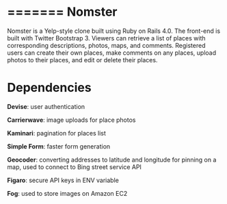 =======
Nomster
=======

Nomster is a Yelp-style clone built using Ruby on Rails 4.0.  The front-end is built with Twitter Bootstrap 3.  Viewers can retrieve a list of places with corresponding descriptions, photos, maps, and comments.  Registered users can create their own places, make comments on any places, upload photos to their places, and edit or delete their places.  

Dependencies
============
<b>Devise</b>: user authentication

<b>Carrierwave</b>: image uploads for place photos

<b>Kaminari</b>: pagination for places list

<b>Simple Form</b>: faster form generation

<b>Geocoder</b>: converting addresses to latitude and longitude for pinning on a map, used to connect to Bing street service API

<b>Figaro</b>: secure API keys in ENV variable

<b>Fog</b>: used to store images on Amazon EC2
